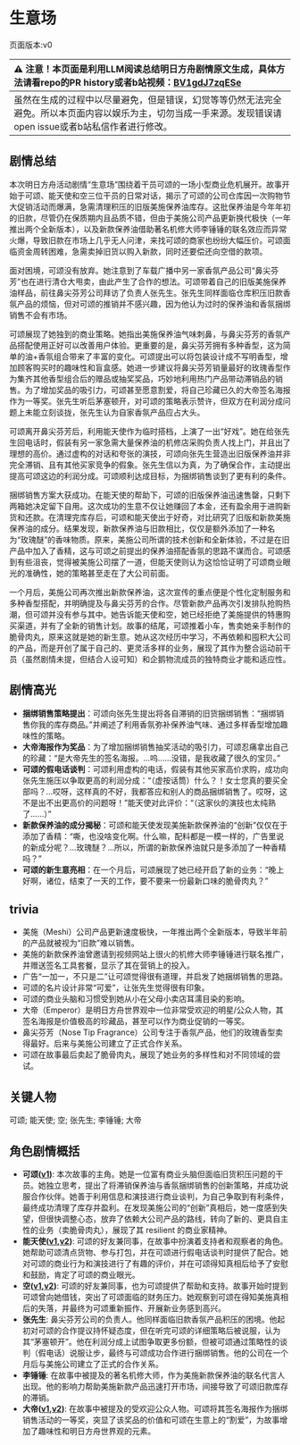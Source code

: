 # 生意场
页面版本:v0
 

| :warning: 注意！本页面是利用LLM阅读总结明日方舟剧情原文生成，具体方法请看repo的PR history或者b站视频：[BV1gdJ7zqESe](https://www.bilibili.com/video/BV1gdJ7zqESe/)         |
|:----------------------------|
| 虽然在生成的过程中以尽量避免，但是错误，幻觉等等仍然无法完全避免。所以本页面内容以娱乐为主，切勿当成一手来源。发现错误请open issue或者b站私信作者进行修改。|



## 剧情总结
本次明日方舟活动剧情“生意场”围绕着干员可颂的一场小型商业危机展开。故事开始于可颂、能天使和空三位干员的日常对话，揭示了可颂的公司仓库因一次购物节大促销活动而爆满，急需清理积压的旧版美施保养油库存。这批保养油是今年年初的旧款，尽管仍在保质期内且品质不错，但由于美施公司产品更新换代极快（一年推出两个全新版本），以及新款保养油借助著名机修大师李锤锤的联名效应而异常火爆，导致旧款在市场上几乎无人问津，来找可颂的商家也纷纷大幅压价。可颂面临资金周转困难，急需卖掉旧货以购入新款，同时还要偿还向空借的款项。

面对困境，可颂没有放弃。她注意到了车载广播中另一家香氛产品公司“鼻尖芬芳”也在进行清仓大甩卖，由此产生了合作的想法。可颂带着自己的旧版美施保养油样品，前往鼻尖芬芳公司拜访了负责人张先生。张先生同样面临仓库积压旧款香氛产品的烦恼，但对可颂的推销并不感兴趣，因为他认为过时的保养油和香氛捆绑销售不会有市场。

可颂展现了她独到的商业策略。她指出美施保养油气味刺鼻，与鼻尖芬芳的香氛产品搭配使用正好可以改善用户体验。更重要的是，鼻尖芬芳拥有多种香型，这为简单的油+香氛组合带来了丰富的变化。可颂提出可以将包装设计成不写明香型，增加顾客购买时的趣味性和盲盒感。她进一步建议将鼻尖芬芳销量最好的玫瑰香型作为集齐其他香型组合后的赠品或抽奖奖品，巧妙地利用热门产品带动滞销品的销售。为了增加奖品的吸引力，可颂甚至愿意割爱，将自己珍藏已久的大帝签名海报作为一等奖。张先生听后茅塞顿开，对可颂的策略表示赞许，但双方在利润分成问题上未能立刻谈拢，张先生认为自家香氛产品应占大头。

可颂离开鼻尖芬芳后，利用能天使作为临时搭档，上演了一出“好戏”。她在给张先生回电话时，假装有另一家急需大量保养油的机修店采购负责人找上门，并且出了理想的高价。通过虚构的对话和夸张的演技，可颂向张先生营造出旧版保养油并非完全滞销、且有其他买家竞争的假象。张先生信以为真，为了确保合作，主动提出提高可颂这边的利润分成。可颂顺利达成目标，为捆绑销售谈到了更有利的条件。

捆绑销售方案大获成功。在能天使的帮助下，可颂的旧版保养油迅速售罄，只剩下两箱她决定留下自用。这次成功的生意不仅让她赚回了本金，还有盈余用于进购新货和还款。在清理完库存后，可颂和能天使出于好奇，对比研究了旧版和新款美施保养油的成分。结果发现，新款保养油与旧款相比，仅仅是额外添加了一种名为“玫瑰醚”的香味物质。原来，美施公司所谓的技术创新和全新体验，不过是在旧产品中加入了香精，这与可颂之前提出的保养油搭配香氛的思路不谋而合。可颂感到有些沮丧，觉得被美施公司摆了一道，但能天使则认为这恰恰证明了可颂商业眼光的准确性，她的策略甚至走在了大公司前面。

一个月后，美施公司再次推出新款保养油，这次宣传的重点便是个性化定制服务和多种香型搭配，并明确提及与鼻尖芬芳的合作。尽管新款产品再次引发排队抢购热潮，但可颂并没有参与其中。她告诉能天使和空，她已经拒绝了美施提供的特惠购买渠道，并有了全新的销售计划。故事的结尾，可颂推着小车，售卖她亲手制作的脆骨肉丸，原来这就是她的新生意。她从这次经历中学习，不再依赖和囤积大公司的产品，而是开创了属于自己的、更灵活多样的业务，展现了其作为整合运动前干员（虽然剧情未提，但结合人设可知）和企鹅物流成员的独特商业才能和适应性。
## 剧情高光
*   **捆绑销售策略提出**：可颂向张先生提出将各自滞销的旧货捆绑销售：“捆绑销售你我的库存商品。”并阐述了利用香氛弥补保养油气味、通过多样香型增加趣味性的策略。
*   **大帝海报作为奖品**：为了增加捆绑销售抽奖活动的吸引力，可颂忍痛拿出自己的珍藏：“是大帝先生的签名海报。...呜......没错，是我收藏了很久的宝贝。”
*   **可颂的假电话谈判**：可颂利用虚构的电话，假装有其他买家高价求购，成功向张先生施压以争取更高的利润分成：“（虚按话筒）什么？！女士您真的要买全部吗？...哎呀，这样真的不好，我都答应和别人的商品捆绑销售了。哎呀，这不是出不出更高价的问题呀！”能天使对此评价：“（这家伙的演技也太纯熟了......）”
*   **新款保养油的成分揭秘**：可颂和能天使发现美施新款保养油的“创新”仅仅在于添加了香精：“嘶，也没啥变化啊。什么嘛，配料都是一模一样的，广告里说的新成分呢？...玫瑰醚？...所以，所谓的新款保养油就只是多添加了一种香精吗？”
*   **可颂的新生意亮相**：在一个月后，可颂展现了她已经开启了新的业务：“晚上好啊，诸位，结束了一天的工作，要不要来一份最新口味的脆骨肉丸？”
## trivia
*   美施（Meshi）公司产品更新速度极快，一年推出两个全新版本，导致半年前的产品就被视为“旧款”难以销售。
*   美施的新款保养油曾邀请到视频网站上很火的机修大师李锤锤进行联名推广，并赠送签名工具套餐，显示了其在营销上的投入。
*   广告“一加一，不只是二”让可颂觉得很有道理，并启发了她捆绑销售的思路。
*   可颂的名片设计非常“可爱”，让张先生觉得很有印象。
*   可颂的商业头脑和习惯受到她从小在父母小卖店耳濡目染的影响。
*   大帝（Emperor）是明日方舟世界观中一位非常受欢迎的明星/公众人物，其签名海报是价值极高的珍藏品，甚至可以作为商业促销的一等奖。
*   鼻尖芬芳（Nose Tip Fragrance）公司专注于香氛产品，他们的玫瑰香型卖得最好。后来与美施公司建立了正式合作关系。
*   可颂在故事最后卖起了脆骨肉丸，展现了她业务的多样性和对不同领域的尝试。
## 关键人物
可颂; 能天使; 空; 张先生; 李锤锤; 大帝
## 角色剧情概括
-   **可颂([v1](../chars/char_201_moeshd.md))**: 本次故事的主角。她是一位富有商业头脑但面临旧货积压问题的干员。她独立思考，提出了将滞销保养油与香氛捆绑销售的创新策略，并成功说服合作伙伴。她善于利用信息和演技进行商业谈判，为自己争取到有利条件，最终成功清理了库存并盈利。在发现美施公司的“创新”真相后，她一度感到失望，但很快调整心态，放弃了依赖大公司产品的路线，转向了新的、更具自主性的业务（卖脆骨肉丸），展现了其 resilient 的商业家精神。
-   **能天使([v1](../chars/char_103_angel.md),[v2](../char_v3/char_103_angel.md))**: 可颂的好友兼同事，在故事中扮演着支持者和观察者的角色。她帮助可颂清点货物、参与打包，并在可颂进行假电话谈判时提供了配合。她对可颂的商业行为和演技进行了有趣的评价，并在可颂得知真相后给予了安慰和鼓励，肯定了可颂的商业眼光。
-   **空([v1](../chars/char_101_sora.md),[v2](../char_v3/char_101_sora.md))**: 可颂的好友兼同事，也为可颂提供了帮助和支持。故事开始时提到可颂曾向她借钱，突出了可颂面临的财务压力。她观察到可颂在得知美施真相后的失落，并最终为可颂重新振作、开展新业务感到高兴。
-   **张先生**: 鼻尖芬芳公司的负责人。他同样面临旧款香氛产品积压的困境。他起初对可颂的合作提议持怀疑态度，但在听完可颂的详细策略后被说服，认为其“茅塞顿开”。他在利润分成上试图争取更多份额，但被可颂通过策略性的谈判（假电话）说服让步，最终与可颂成功合作进行捆绑销售。他的公司在一个月后与美施公司建立了正式的合作关系。
-   **李锤锤**: 在故事中被提及的著名机修大师，作为美施新款保养油的联名代言人出现。他的影响力帮助美施新款产品迅速打开市场，间接导致了可颂旧款库存的滞销。
-   **大帝([v1](../chars/extended_char_da_di.md),[v2](../char_v3/extended_char_da_di.md))**: 在故事中被提及的受欢迎公众人物。可颂将其签名海报作为捆绑销售活动的一等奖，突显了该奖品的价值和可颂在生意上的“割爱”，为故事增加了趣味性和明日方舟世界观的元素。